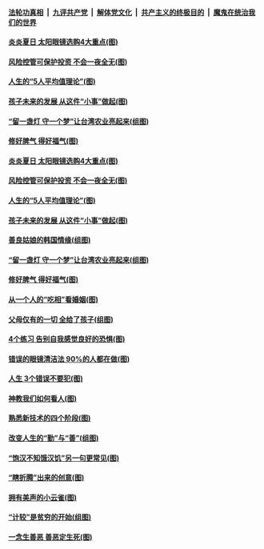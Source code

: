 

####  [法轮功真相](../../../../basic/blob/master/README.md?t=07171202) &nbsp;|&nbsp; [九评共产党](../../../../9ping.md/blob/master/README.md?t=07171202) &nbsp;|&nbsp; [解体党文化](../../../../jtdwh.md/blob/master/README.md?t=07171202)  &nbsp;|&nbsp; [共产主义的终极目的](../../../../gczydzjmd.md/blob/master/README.md?t=07171202) &nbsp;|&nbsp; [魔鬼在统治我们的世界](../../../../mgztzwmdsj.md/blob/master/README.md?t=07171202) 

#### [炎炎夏日 太阳眼镜选购4大重点(图)](../pages/p8/939933.md?t=07171202) 

#### [风险控管可保护投资 不会一夜全无(图)](../pages/p8/939909.md?t=07171202) 

#### [人生的“5人平均值理论”(图)](../pages/p8/939903.md?t=07171202) 

#### [孩子未来的发展 从这件“小事”做起(图)](../pages/p8/939845.md?t=07171202) 

#### [“留一盏灯 守一个梦”让台湾农业亮起来(组图)](../pages/p8/939817.md?t=07171202) 

#### [修好脾气 得好福气(图)](../pages/p8/939813.md?t=07171202) 

#### [炎炎夏日 太阳眼镜选购4大重点(图)](../pages/p8/939933.md?t=07171202) 

#### [风险控管可保护投资 不会一夜全无(图)](../pages/p8/939909.md?t=07171202) 

#### [人生的“5人平均值理论”(图)](../pages/p8/939903.md?t=07171202) 

#### [孩子未来的发展 从这件“小事”做起(图)](../pages/p8/939845.md?t=07171202) 

#### [善良姑娘的韩国情缘(组图)](../pages/p8/939757.md?t=07171202) 

#### [“留一盏灯 守一个梦”让台湾农业亮起来(组图)](../pages/p8/939817.md?t=07171202) 

#### [修好脾气 得好福气(图)](../pages/p8/939813.md?t=07171202) 

#### [从一个人的“吃相”看婚姻(图)](../pages/p8/939780.md?t=07171202) 

#### [父母仅有的一切 全给了孩子(组图)](../pages/p8/914338.md?t=07171202) 

#### [4个练习 告别自我感觉良好的恐惧(图)](../pages/p8/939726.md?t=07171202) 

#### [错误的眼镜清洁法 90%的人都在做(图)](../pages/p8/939690.md?t=07171202) 

#### [人生 3个错误不要犯(图)](../pages/p8/939623.md?t=07171202) 

#### [神教我们如何看人(图)](../pages/p8/939210.md?t=07171202) 

#### [熟悉新技术的四个阶段(图)](../pages/p8/939590.md?t=07171202) 

#### [改变人生的“勤”与“善”(组图)](../pages/p8/939201.md?t=07171202) 

#### [“饱汉不知饿汉饥”另一句更常见(图)](../pages/p8/939503.md?t=07171202) 

#### [“瞎折腾”出来的创意(图)](../pages/p8/939202.md?t=07171202) 

#### [拥有美声的小云雀(图)](../pages/p8/939489.md?t=07171202) 

#### [“计较”是贫穷的开始(组图)](../pages/p8/939466.md?t=07171202) 

#### [一念生善恶 善恶定生死(图)](../pages/p8/939215.md?t=07171202) 


